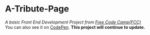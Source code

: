 # A-Tribute-Page
*A basic Front End Development Project from [Free Code Camp(FCC)](https://www.freecodecamp.com/challenges/build-a-tribute-page)*  
You can also see it on [CodePen](https://codepen.io/Chuanfeng/pen/jrqGyA).
**This project will continue to update.**
